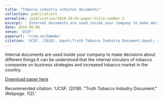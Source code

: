 ```yaml
---
title: "Tobacco industry internal documents"
collection: publications
permalink: /publication/2010-10-01-paper-title-number-2
excerpt: ' Internal documents are used inside your company to make decisions about different things. It can be understood that the internal circulars of tobacco companies on business strategies and increased tobacco market in the country.'
date: 2018-06-08
venue: 'UCSF'
paperurl: 'trim.vn/5Ammbx'
citation: 'UCSF. (2018). &quot;Truth Tobacco Industry Document.&quot; <i>Journal 1</i>. 1(2).'
---
```

Internal documents are used inside your company to make decisions about different things.It can be understood that the internal circulars of tobacco companies on business strategies and increased tobacco market in the country.

[Download paper here](trim.vn/5Ammbx)

Recommended citation: 'UCSF. (2018). &quot;Truth Tobacco Industry Document.&quot; <i>Webpage</i>. 1(2).'
